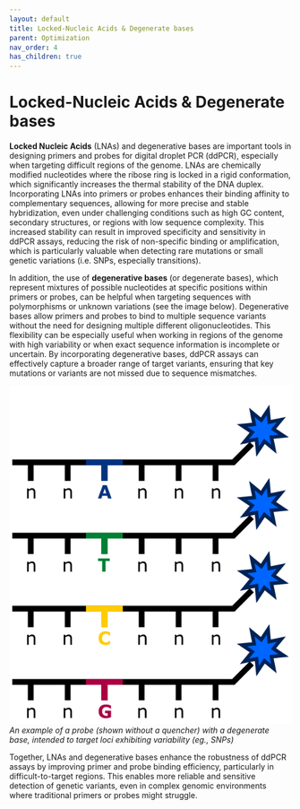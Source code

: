 ```yaml
---
layout: default
title: Locked-Nucleic Acids & Degenerate bases
parent: Optimization
nav_order: 4
has_children: true
---
```



# Locked-Nucleic Acids & Degenerate bases


**Locked Nucleic Acids** (LNAs) and degenerative bases are important tools in designing primers and probes for digital droplet PCR (ddPCR), especially when targeting difficult regions of the genome. LNAs are chemically modified nucleotides where the ribose ring is locked in a rigid conformation, which significantly increases the thermal stability of the DNA duplex. Incorporating LNAs into primers or probes enhances their binding affinity to complementary sequences, allowing for more precise and stable hybridization, even under challenging conditions such as high GC content, secondary structures, or regions with low sequence complexity. This increased stability can result in improved specificity and sensitivity in ddPCR assays, reducing the risk of non-specific binding or amplification, which is particularly valuable when detecting rare mutations or small genetic variations (i.e. SNPs, especially transitions).

In addition, the use of **degenerative bases** (or degenerate bases), which represent mixtures of possible nucleotides at specific positions within primers or probes, can be helpful when targeting sequences with polymorphisms or unknown variations (see the image below). Degenerative bases allow primers and probes to bind to multiple sequence variants without the need for designing multiple different oligonucleotides. This flexibility can be especially useful when working in regions of the genome with high variability or when exact sequence information is incomplete or uncertain. By incorporating degenerative bases, ddPCR assays can effectively capture a broader range of target variants, ensuring that key mutations or variants are not missed due to sequence mismatches.

![degen_probes.png](Locked-Nucleic%20Acids%20&%20Degenerate%20bases/degen_probes.png)
*An example of a probe (shown without a quencher) with a degenerate base, intended to target loci exhibiting variability (eg., SNPs)*

Together, LNAs and degenerative bases enhance the robustness of ddPCR assays by improving primer and probe binding efficiency, particularly in difficult-to-target regions. This enables more reliable and sensitive detection of genetic variants, even in complex genomic environments where traditional primers or probes might struggle.
